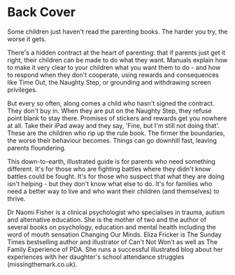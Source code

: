 # Back Cover
Some children just haven't read the parenting books. The harder you try, the worse it gets.

There's a hidden contract at the heart of parenting: that if parents just get it right, their children can be made to do what they want. Manuals explain how to make it very clear to your children what you want them to do - and how to respond when they don't cooperate, using rewards and consequences like Time Out, the Naughty Step, or grounding and withdrawing screen privileges.

But every so often, along comes a child who hasn't signed the contract. They don't buy in. When they are put on the Naughty Step, they refuse point blank to stay there. Promises of stickers and rewards get you nowhere at all. Take their iPad away and they say, 'Fine, but I'm still not doing that'. These are the children who rip up the rule book. The firmer the boundaries, the worse their behaviour becomes. Things can go downhill fast, leaving parents floundering.

This down-to-earth, illustrated guide is for parents who need something different. It's for those who are fighting battles where they didn't know battles could be fought. It's for those who suspect that what they are doing isn't helping - but they don't know what else to do. It's for families who need a better way to live and who want their children (and themselves) to thrive.

Dr Naomi Fisher is a clinical psychologist who specialises in trauma, autism and alternative education. She is the mother of two and the author of several books on psychology, education and mental health including the word of mouth sensation Changing Our Minds. Eliza Fricker is The Sunday Times bestselling author and illustrator of Can't Not Won't as well as The Family Experience of PDA. She runs a successful illustrated blog about her experiences with her daughter's school attendance struggles (missingthemark.co.uk).
